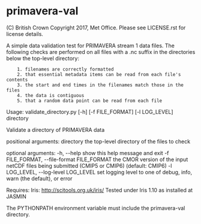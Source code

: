 # primavera-val

(C) British Crown Copyright 2017, Met Office.
Please see LICENSE.rst for license details.


A simple data validation test for PRIMAVERA stream 1 data files. The following
checks are performed on all files with a .nc suffix in the directories below
the top-level directory:

        1. filenames are correctly formatted
        2. that essential metadata items can be read from each file's contents
        3. the start and end times in the filenames match those in the files
        4. the data is contiguous
        5. that a random data point can be read from each file

Usage: validate_directory.py [-h] [-f FILE_FORMAT] [-l LOG_LEVEL] directory

Validate a directory of PRIMAVERA data

positional arguments:
  directory             the top-level directory of the files to check

optional arguments:
  -h, --help            show this help message and exit
  -f FILE_FORMAT, --file-format FILE_FORMAT
                        the CMOR version of the input netCDF files being
                        submitted (CMIP5 or CMIP6) (default: CMIP6)
  -l LOG_LEVEL, --log-level LOG_LEVEL
                        set logging level to one of debug, info, warn (the
                        default), or error


Requires:
    Iris: http://scitools.org.uk/iris/
        Tested under Iris 1.10 as installed at JASMIN

The PYTHONPATH environment variable must include the primavera-val directory.
